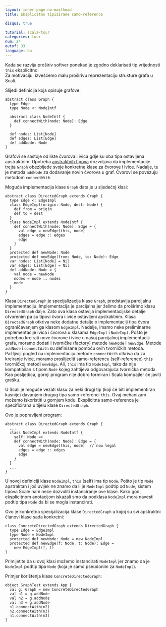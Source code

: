 ```yaml
---
layout: inner-page-no-masthead
title: Eksplicitno tipizirane samo-reference

disqus: true

tutorial: scala-tour
categories: tour
num: 24
outof: 33
language: ba
---
```


Kada se razvija proširiv softver ponekad je zgodno deklarisati tip vrijednosti `this` eksplicitno.  
Za motivaciju, izvešćemo malu proširivu reprezentaciju strukture grafa u Scali.

Slijedi definicija koja opisuje grafove:

    abstract class Graph {
      type Edge
      type Node <: NodeIntf
	  
      abstract class NodeIntf {
        def connectWith(node: Node): Edge
      }
	  
      def nodes: List[Node]
      def edges: List[Edge]
      def addNode: Node
    }

Grafovi se sastoje od liste čvorova i ivica gdje su oba tipa ostavljena apstraktnim.
Upotreba [apstraktnih tipova](abstract-types.html) dozvoljava da implementacije trejta `Graph` obezbijede svoje konkretne klase za čvorove i ivice.
Nadalje, tu je metoda `addNode` za dodavanje novih čvorova u graf. Čvorovi se povezuju metodom `connectWith`.

Moguća implementacija klase `Graph` data je u sljedećoj klasi:

    abstract class DirectedGraph extends Graph {
      type Edge <: EdgeImpl
      class EdgeImpl(origin: Node, dest: Node) {
        def from = origin
        def to = dest
      }
      class NodeImpl extends NodeIntf {
        def connectWith(node: Node): Edge = {
          val edge = newEdge(this, node)
          edges = edge :: edges
          edge
        }
      }
      protected def newNode: Node
      protected def newEdge(from: Node, to: Node): Edge
      var nodes: List[Node] = Nil
      var edges: List[Edge] = Nil
      def addNode: Node = {
        val node = newNode
        nodes = node :: nodes
        node
      }
    }

Klasa `DirectedGraph` je specijalizacija klase `Graph`, predstavlja parcijalnu implementaciju.
Implementacija je parcijalna jer želimo da proširimo klasu `DirectedGraph` dalje.
Zato ova klasa ostavlja implementacijske detalje otvorenim pa su tipovi čvora i ivice ostavljeni apstraktnim.
Klasa `DirectedGraph` otkriva neke dodatne detalje o implementaciji tipa čvora ograničavanjem ga klasom `EdgeImpl`.
Nadalje, imamo neke preliminarne implementacije ivica i čvorova u klasama `EdgeImpl` i `NodeImpl`.
Pošto je potrebno kreirati nove čvorove i ivice u našoj parcijalnoj implementaciji grafa,
moramo dodati i tvorničke (factory) metode `newNode` i `newEdge`.
Metode `addNode` i `connectWith` su definisane pomoću ovih tvorničkih metoda.
Pažljiviji pogled na implementaciju metode `connectWith` otkriva da za kreiranje ivice,
moramo proslijediti samo-referencu (self-reference) `this` tvorničkoj metodi `newEdge`.
Ali, `this` ima tip `NodeImpl`, tako da nije kompatibilan s tipom `Node` kojeg zahtijeva odgovarajuća tvornička metoda.
Kao posljedica, gornji program nije dobro formiran i Scala kompajler će javiti grešku.

U Scali je moguće vezati klasu za neki drugi tip (koji će biti implementiran kasnije)
davanjem drugog tipa samo-referenci `this`.
Ovaj mehanizam možemo iskoristiti u gornjem kodu.
Eksplicitna samo-referenca je specificirana u tijelu klase `DirectedGraph`.

Ovo je popravljeni program:

    abstract class DirectedGraph extends Graph {
      ...
      class NodeImpl extends NodeIntf {
        self: Node =>
        def connectWith(node: Node): Edge = {
          val edge = newEdge(this, node)  // now legal
          edges = edge :: edges
          edge
        }
      }
      ...
    }

U novoj definiciji klase `NodeImpl`, `this` (self) ima tip `Node`. Pošto je tip `Node` apstraktan i još uvijek ne znamo da li je `NodeImpl`
podtip od `Node`, sistem tipova Scale nam neće dozvoliti instanciranje ove klase.
Kako god, eksplicitnom anotacijom iskazali smo da podklasa `NodeImpl`
mora navesti podtip tipa `Node` da bi se mogla instancirati.

Ovo je konkretna specijalizacija klase `DirectedGraph` u kojoj su svi apstraktni članovi klase sada konkretni:

    class ConcreteDirectedGraph extends DirectedGraph {
      type Edge = EdgeImpl
      type Node = NodeImpl
      protected def newNode: Node = new NodeImpl
      protected def newEdge(f: Node, t: Node): Edge =
        new EdgeImpl(f, t)
    }

Primijetite da u ovoj klasi možemo instancirati `NodeImpl` jer znamo da je `NodeImpl`
podtip tipa `Node` (koja je samo pseudonim za `NodeImpl`).

Primjer korištenja klase `ConcreteDirectedGraph`:

    object GraphTest extends App {
      val g: Graph = new ConcreteDirectedGraph
      val n1 = g.addNode
      val n2 = g.addNode
      val n3 = g.addNode
      n1.connectWith(n2)
      n2.connectWith(n3)
      n1.connectWith(n3)
    }


